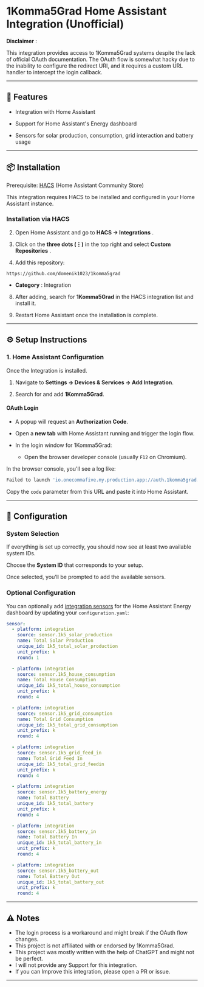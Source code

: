 # 1Komma5Grad Home Assistant Integration (Unofficial)

**Disclaimer** :

This integration provides access to 1Komma5Grad systems despite the lack of official OAuth documentation. The OAuth flow is somewhat hacky due to the inability to configure the redirect URI, and it requires a custom URL handler to intercept the login callback.

---

## 🚀 Features

- Integration with Home Assistant

- Support for Home Assistant's Energy dashboard

- Sensors for solar production, consumption, grid interaction and battery usage

---

## 📦 Installation

Prerequisite: [HACS](https://hacs.xyz/) (Home Assistant Community Store)

This integration requires HACS to be installed and configured in your Home Assistant instance.

### Installation via HACS

2. Open Home Assistant and go to **HACS → Integrations** .

3. Click on the **three dots (⋮)** in the top right and select **Custom Repositories** .

4. Add this repository:

```arduino
https://github.com/domenik1023/1komma5grad
```

- **Category** : Integration

8. After adding, search for **1Komma5Grad** in the HACS integration list and install it.

9. Restart Home Assistant once the installation is complete.

---

## ⚙️ Setup Instructions

### 1. Home Assistant Configuration

Once the Integration is installed.

1. Navigate to **Settings → Devices & Services → Add Integration**.

2. Search for and add **1Komma5Grad**.

#### OAuth Login

- A popup will request an **Authorization Code**.

- Open a **new tab** with Home Assistant running and trigger the login flow.

- In the login window for 1Komma5Grad:

  - Open the browser developer console (usually `F12` on Chromium).

In the browser console, you'll see a log like:

```bash
Failed to launch 'io.onecommafive.my.production.app://auth.1komma5grad.com/android/io.onecommafive.my.production.app/callback?code={HERE_WILL_BE_YOUR_CODE&state=01JPWQX64RJ8DC869S0E6C6VK2' because the scheme does not have a registered handler.
```

Copy the `code` parameter from this URL and paste it into Home Assistant.

---

## 🧩 Configuration

### System Selection

If everything is set up correctly, you should now see at least two available system IDs.

Choose the **System ID** that corresponds to your setup.

Once selected, you’ll be prompted to add the available sensors.

### Optional Configuration

You can optionally add [integration sensors]() for the Home Assistant Energy dashboard by updating your `configuration.yaml`:

```yaml
sensor:
  - platform: integration
    source: sensor.1k5_solar_production
    name: Total Solar Production
    unique_id: 1k5_total_solar_production
    unit_prefix: k
    round: 1

  - platform: integration
    source: sensor.1k5_house_consumption
    name: Total House Consumption
    unique_id: 1k5_total_house_consumption
    unit_prefix: k
    round: 4

  - platform: integration
    source: sensor.1k5_grid_consumption
    name: Total Grid Consumption
    unique_id: 1k5_total_grid_consumption
    unit_prefix: k
    round: 4

  - platform: integration
    source: sensor.1k5_grid_feed_in
    name: Total Grid Feed In
    unique_id: 1k5_total_grid_feedin
    unit_prefix: k
    round: 4

  - platform: integration
    source: sensor.1k5_battery_energy
    name: Total Battery
    unique_id: 1k5_total_battery
    unit_prefix: k
    round: 4

  - platform: integration
    source: sensor.1k5_battery_in
    name: Total Battery In
    unique_id: 1k5_total_battery_in
    unit_prefix: k
    round: 4

  - platform: integration
    source: sensor.1k5_battery_out
    name: Total Battery Out
    unique_id: 1k5_total_battery_out
    unit_prefix: k
    round: 4
```

---

## ⚠️ Notes

- The login process is a workaround and might break if the OAuth flow changes.
- This project is not affiliated with or endorsed by 1Komma5Grad.
- This project was mostly written with the help of ChatGPT and might not be perfect.
- I will not provide any Support for this integration.
- If you can Improve this integration, please open a PR or issue.

---
